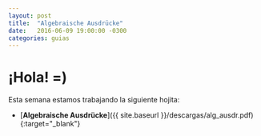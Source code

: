 ```yaml
---
layout: post
title:  "Algebraische Ausdrücke"
date:   2016-06-09 19:00:00 -0300
categories: guias
---
```


¡Hola! =)
=========

Esta semana estamos trabajando la siguiente hojita:

* [**Algebraische Ausdrücke**]({{ site.baseurl }}/descargas/alg_ausdr.pdf){:target="_blank"}
